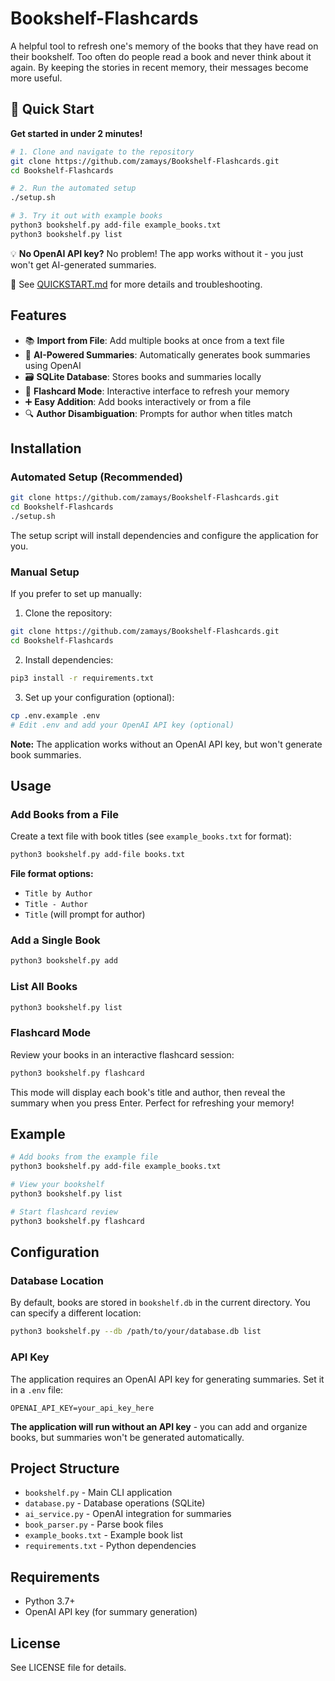 # Bookshelf-Flashcards
A helpful tool to refresh one's memory of the books that they have read on their bookshelf. Too often do people read a book and never think about it again. By keeping the stories in recent memory, their messages become more useful.

## 🚀 Quick Start

**Get started in under 2 minutes!**

```bash
# 1. Clone and navigate to the repository
git clone https://github.com/zamays/Bookshelf-Flashcards.git
cd Bookshelf-Flashcards

# 2. Run the automated setup
./setup.sh

# 3. Try it out with example books
python3 bookshelf.py add-file example_books.txt
python3 bookshelf.py list
```

💡 **No OpenAI API key?** No problem! The app works without it - you just won't get AI-generated summaries.

📖 See [QUICKSTART.md](QUICKSTART.md) for more details and troubleshooting.

## Features

- 📚 **Import from File**: Add multiple books at once from a text file
- 🤖 **AI-Powered Summaries**: Automatically generates book summaries using OpenAI
- 🗃️ **SQLite Database**: Stores books and summaries locally
- 💭 **Flashcard Mode**: Interactive interface to refresh your memory
- ➕ **Easy Addition**: Add books interactively or from a file
- 🔍 **Author Disambiguation**: Prompts for author when titles match

## Installation

### Automated Setup (Recommended)

```bash
git clone https://github.com/zamays/Bookshelf-Flashcards.git
cd Bookshelf-Flashcards
./setup.sh
```

The setup script will install dependencies and configure the application for you.

### Manual Setup

If you prefer to set up manually:

1. Clone the repository:
```bash
git clone https://github.com/zamays/Bookshelf-Flashcards.git
cd Bookshelf-Flashcards
```

2. Install dependencies:
```bash
pip3 install -r requirements.txt
```

3. Set up your configuration (optional):
```bash
cp .env.example .env
# Edit .env and add your OpenAI API key (optional)
```

**Note:** The application works without an OpenAI API key, but won't generate book summaries.

## Usage

### Add Books from a File

Create a text file with book titles (see `example_books.txt` for format):

```bash
python3 bookshelf.py add-file books.txt
```

**File format options:**
- `Title by Author`
- `Title - Author`
- `Title` (will prompt for author)

### Add a Single Book

```bash
python3 bookshelf.py add
```

### List All Books

```bash
python3 bookshelf.py list
```

### Flashcard Mode

Review your books in an interactive flashcard session:

```bash
python3 bookshelf.py flashcard
```

This mode will display each book's title and author, then reveal the summary when you press Enter. Perfect for refreshing your memory!

## Example

```bash
# Add books from the example file
python3 bookshelf.py add-file example_books.txt

# View your bookshelf
python3 bookshelf.py list

# Start flashcard review
python3 bookshelf.py flashcard
```

## Configuration

### Database Location

By default, books are stored in `bookshelf.db` in the current directory. You can specify a different location:

```bash
python3 bookshelf.py --db /path/to/your/database.db list
```

### API Key

The application requires an OpenAI API key for generating summaries. Set it in a `.env` file:

```
OPENAI_API_KEY=your_api_key_here
```

**The application will run without an API key** - you can add and organize books, but summaries won't be generated automatically.

## Project Structure

- `bookshelf.py` - Main CLI application
- `database.py` - Database operations (SQLite)
- `ai_service.py` - OpenAI integration for summaries
- `book_parser.py` - Parse book files
- `example_books.txt` - Example book list
- `requirements.txt` - Python dependencies

## Requirements

- Python 3.7+
- OpenAI API key (for summary generation)

## License

See LICENSE file for details.
